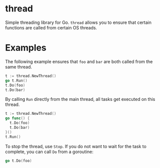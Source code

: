 thread
======

Simple threading library for Go. `thread` allows you to ensure that certain
functions are called from certain OS threads.


Examples
========

The following example ensures that `foo` and `bar` are both called from the
same thread.

```go
t := thread.NewThread()
go t.Run()
t.Do(foo)
t.Do(bar)
```

By calling `Run` directly from the main thread, all tasks get executed on this
thread.

```go
t := thread.NewThread()
go func() {
  t.Do(foo)
  t.Do(bar)
}()
t.Run()
```

To stop the thread, use `Stop`. If you do not want to wait for the task to
complete, you can call `Do` from a goroutine:

```go
go t.Do(foo)
```

